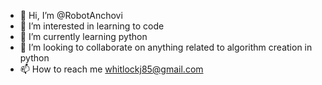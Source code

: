 - 👋 Hi, I’m @RobotAnchovi
- 👀 I’m interested in learning to code
- 🌱 I’m currently learning python
- 💞️ I’m looking to collaborate on anything related to algorithm creation in python
- 📫 How to reach me whitlockj85@gmail.com

<!---
RobotAnchovi/RobotAnchovi is a ✨ special ✨ repository because its `README.md` (this file) appears on your GitHub profile.
You can click the Preview link to take a look at your changes.
--->
